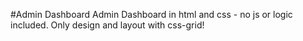 #Admin Dashboard
Admin Dashboard in html and css - no js or logic included.
Only design and layout with css-grid!
